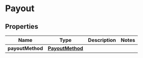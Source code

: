 

# Payout

## Properties

Name | Type | Description | Notes
------------ | ------------- | ------------- | -------------
**payoutMethod** | [**PayoutMethod**](PayoutMethod.md) |  | 




